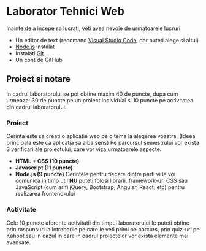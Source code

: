 # Laborator Tehnici Web

Inainte de a incepe sa lucrati, veti avea nevoie de urmatoarele lucruri:
* Un editor de text (recomand [Visual Studio Code](https://code.visualstudio.com/download), dar puteti alege si altul)
* [Node.js](https://nodejs.org/en/) instalat
* Instalati [Git](https://git-scm.com/downloads)
* Un cont de GitHub

## Proiect si notare

In cadrul laboratorului se pot obtine maxim 40 de puncte, dupa cum urmeaza: 30 de puncte pe un proiect individual si 10 puncte pe activitatea din cadrul laboratorului.

### Proiect
Cerinta este sa creati o aplicatie web pe o tema la alegerea voastra. (Ideea principala este ca aplicatia sa aiba sens)
Pe parcursul semestrului vor exista 3 verificari ale proiectului, care vor viza urmatoarele aspecte:
* **HTML + CSS (10 puncte)**
* **Javascript (11 puncte)**
* **Node.js (9 puncte)**
Cerintele pentru fiecare dintre parti vi le voi comunica in timp util
**NU** puteti folosi librarii, framework-uri CSS sau JavaScript (cum ar fi jQuery, Bootstrap, Angular, React, etc) pentru realizarea frontend-ului

### Activitate
Cele 10 puncte aferente activitatii din timpul laboratorului le puteti obtine prin raspunsuri la intrebarile pe care le veti primi pe parcurs, prin quiz-uri pe Kahoot sau in cazul in care in cadrul proiectelor vor exista elemente mai avansate.
